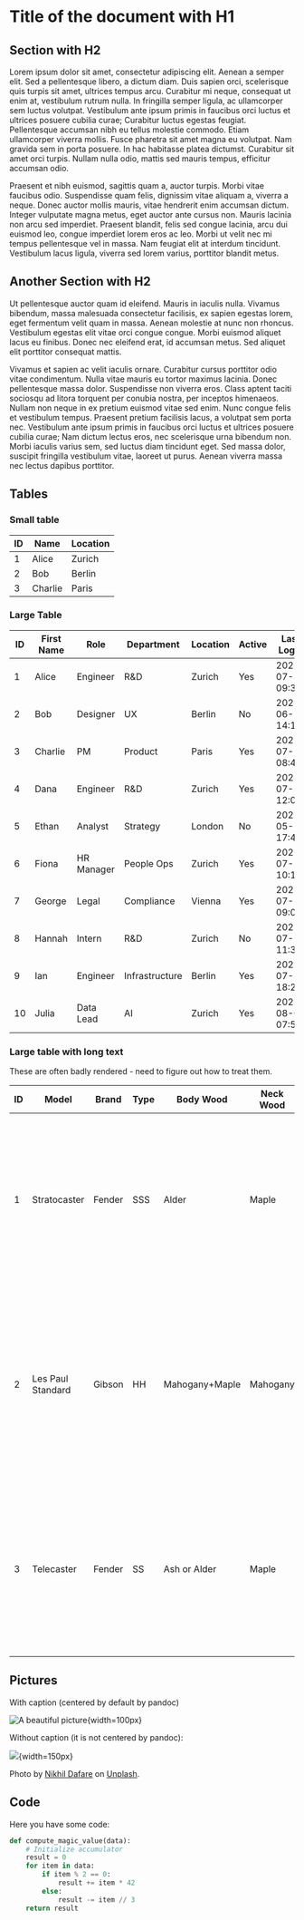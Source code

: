 # Title of the document with H1


## Section with H2

Lorem ipsum dolor sit amet, consectetur adipiscing elit. Aenean a semper elit. Sed a pellentesque libero, a dictum diam. Duis sapien orci, scelerisque quis turpis sit amet, ultrices tempus arcu. Curabitur mi neque, consequat ut enim at, vestibulum rutrum nulla. In fringilla semper ligula, ac ullamcorper sem luctus volutpat. Vestibulum ante ipsum primis in faucibus orci luctus et ultrices posuere cubilia curae; Curabitur luctus egestas feugiat. Pellentesque accumsan nibh eu tellus molestie commodo. Etiam ullamcorper viverra mollis. Fusce pharetra sit amet magna eu volutpat. Nam gravida sem in porta posuere. In hac habitasse platea dictumst. Curabitur sit amet orci turpis. Nullam nulla odio, mattis sed mauris tempus, efficitur accumsan odio.

Praesent et nibh euismod, sagittis quam a, auctor turpis. Morbi vitae faucibus odio. Suspendisse quam felis, dignissim vitae aliquam a, viverra a neque. Donec auctor mollis mauris, vitae hendrerit enim accumsan dictum. Integer vulputate magna metus, eget auctor ante cursus non. Mauris lacinia non arcu sed imperdiet. Praesent blandit, felis sed congue lacinia, arcu dui euismod leo, congue imperdiet lorem eros ac leo. Morbi ut velit nec mi tempus pellentesque vel in massa. Nam feugiat elit at interdum tincidunt. Vestibulum lacus ligula, viverra sed lorem varius, porttitor blandit metus.

## Another Section with H2

Ut pellentesque auctor quam id eleifend. Mauris in iaculis nulla. Vivamus bibendum, massa malesuada consectetur facilisis, ex sapien egestas lorem, eget fermentum velit quam in massa. Aenean molestie at nunc non rhoncus. Vestibulum egestas elit vitae orci congue congue. Morbi euismod aliquet lacus eu finibus. Donec nec eleifend erat, id accumsan metus. Sed aliquet elit porttitor consequat mattis.

Vivamus et sapien ac velit iaculis ornare. Curabitur cursus porttitor odio vitae condimentum. Nulla vitae mauris eu tortor maximus lacinia. Donec pellentesque massa dolor. Suspendisse non viverra eros. Class aptent taciti sociosqu ad litora torquent per conubia nostra, per inceptos himenaeos. Nullam non neque in ex pretium euismod vitae sed enim. Nunc congue felis et vestibulum tempus. Praesent pretium facilisis lacus, a volutpat sem porta nec. Vestibulum ante ipsum primis in faucibus orci luctus et ultrices posuere cubilia curae; Nam dictum lectus eros, nec scelerisque urna bibendum non. Morbi iaculis varius sem, sed luctus diam tincidunt eget. Sed massa dolor, suscipit fringilla vestibulum vitae, laoreet ut purus. Aenean viverra massa nec lectus dapibus porttitor.

## Tables

### Small table

| ID | Name    | Location |
| -- | ------- | -------- |
| 1  | Alice   | Zurich   |
| 2  | Bob     | Berlin   |
| 3  | Charlie | Paris    |


### Large Table

| ID  | First Name | Role       | Department     | Location | Active | Last Login       |
| --- | ---------- | ---------- | -------------- | -------- | ------ | ---------------- |
| 1   | Alice      | Engineer   | R&D            | Zurich   | Yes    | 2025-07-30 09:32 |
| 2   | Bob        | Designer   | UX             | Berlin   | No     | 2025-06-12 14:18 |
| 3   | Charlie    | PM         | Product        | Paris    | Yes    | 2025-07-29 08:45 |
| 4   | Dana       | Engineer   | R&D            | Zurich   | Yes    | 2025-07-31 12:01 |
| 5   | Ethan      | Analyst    | Strategy       | London   | No     | 2025-05-20 17:40 |
| 6   | Fiona      | HR Manager | People Ops     | Zurich   | Yes    | 2025-07-25 10:10 |
| 7   | George     | Legal      | Compliance     | Vienna   | Yes    | 2025-07-28 09:00 |
| 8   | Hannah     | Intern     | R&D            | Zurich   | No     | 2025-07-10 11:30 |
| 9   | Ian        | Engineer   | Infrastructure | Berlin   | Yes    | 2025-07-31 18:20 |
| 10  | Julia      | Data Lead  | AI             | Zurich   | Yes    | 2025-08-01 07:55 |

### Large table with long text

These are often badly rendered - need to figure out how to treat them.

| ID  | Model               | Brand  | Type | Body Wood      | Neck Wood    | Pickups                | Summary                                                                                                                                                                 |
| --- | ------------------- | ------ | ---- | -------------- | ------------ | ---------------------- | ----------------------------------------------------------------------------------------------------------------------------------------------------------------------- |
| 1   | Stratocaster        | Fender | SSS  | Alder          | Maple        | 3x Single-Coil         | The Fender Stratocaster is a Swiss army knife of guitars. Its chimey single-coils and ergonomic body make it a staple for versatile players across genres.              |
| 2   | Les Paul Standard   | Gibson | HH   | Mahogany+Maple | Mahogany     | 2x Humbucker           | The Gibson Les Paul offers raw power and singing sustain. Ideal for high-gain tones and expressive solos, though its heft and price tag are not for the faint of heart. |
| 3   | Telecaster          | Fender | SS   | Ash or Alder   | Maple        | 2x Single-Coil         | The Telecaster delivers honest, cutting tones that punch through the mix. It's a workhorse for rhythm players and a minimalist’s dream.                                 |


## Pictures

With caption (centered by default by pandoc)

![A beautiful picture](pics/nikhil-dafare-Z2-fNSX4zjI-unsplash.jpg){width=100px}

Without caption (it is not centered by pandoc):

![](pics/nikhil-dafare-Z2-fNSX4zjI-unsplash.jpg){width=150px}

Photo by [Nikhil Dafare](https://unsplash.com/@designingsucks?utm_content=creditCopyText&utm_medium=referral&utm_source=unsplash) on [Unplash](https://unsplash.com/photos/a-close-up-of-a-colorful-ball-idVUh309DvA?utm_content=creditCopyText&utm_medium=referral&utm_source=unsplash).

## Code

Here you have some code:
```python
def compute_magic_value(data):
    # Initialize accumulator
    result = 0
    for item in data:
        if item % 2 == 0:
            result += item * 42
        else:
            result -= item // 3
    return result
```